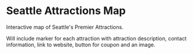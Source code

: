 Seattle Attractions Map
===

Interactive map of Seattle's Premier Attractions.

Will include marker for each attraction with attraction description, contact information, link to website, button for coupon and an image.
